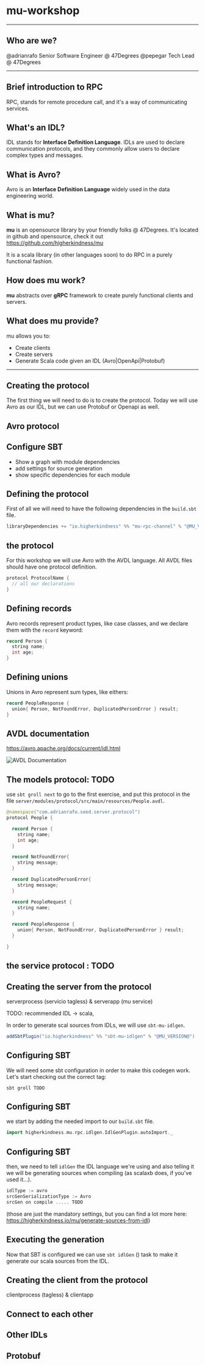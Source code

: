 # mu-workshop

---

## Who are we?

@adrianrafo Senior Software Engineer @ 47Degrees
@pepegar Tech Lead @ 47Degrees

---

## Brief introduction to RPC

RPC, stands for remote procedure call, and it's a way of communicating
services.


## What's an IDL?

IDL stands for **Interface Definition Language**.  IDLs are used to
declare communication protocols, and they commonly allow users to
declare complex types and messages.


## What is Avro?

Avro is an **Interface Definition Language** widely used in the data
engineering world.


## What is mu?

**mu** is an opensource library by your friendly folks @ 47Degrees.
It's located in github and opensource, check it out
https://github.com/higherkindness/mu

It is a scala library (in other languages soon) to do RPC in a purely
functional fashion.


## How does mu work?

**mu** abstracts over **gRPC** framework to create purely functional
clients and servers.


## What does mu provide?

mu allows you to:

- Create clients
- Create servers
- Generate Scala code given an IDL (Avro|OpenApi|Protobuf)

---

## Creating the protocol

The first thing we will need to do is to create the protocol.  Today
we will use Avro as our IDL, but we can use Protobuf or Openapi as
well.

## Avro protocol


## Configure SBT

- Show a graph with module dependencies
- add settings for source generation
- show specific dependencies for each module


## Defining the protocol

First of all we will need to have the following dependencies in the
`build.sbt` file.

```scala
libraryDependencies += "io.higherkindness" %% "mu-rpc-channel" % "@MU_VERSION@"
```


## the protocol

For this workshop we will use Avro with the AVDL language.  All AVDL
files should have one protocol definition.

```java
protocol ProtocolName {
  // all our declarations
}
```


## Defining records

Avro records represent product types, like case classes, and we
declare them with the `record` keyword:

```java
record Person {
  string name;
  int age;
}
```


## Defining unions

Unions in Avro represent sum types, like eithers:

```java
record PeopleResponse {
  union{ Person, NotFoundError, DuplicatedPersonError } result;
}
```


## AVDL documentation

https://avro.apache.org/docs/current/idl.html

![AVDL Documentation](./img/qr-avdl.png)


## The models protocol: TODO

use `sbt groll next` to go to the first exercise, and put this
protocol in the file
`server/modules/protocol/src/main/resources/People.avdl`.

```java
@namespace("com.adrianrafo.seed.server.protocol")
protocol People {

  record Person {
    string name;
    int age;
  }

  record NotFoundError{
    string message;
  }

  record DuplicatedPersonError{
    string message;
  }

  record PeopleRequest {
    string name;
  }

  record PeopleResponse {
    union{ Person, NotFoundError, DuplicatedPersonError } result;
  }

}
```


## the service protocol : TODO


## Creating the server from the protocol

serverprocess (servicio tagless) & serverapp (mu service)

TODO: recommended IDL -> scala,


In order to generate scal  sources from IDLs, we will use `sbt-mu-idlgen`.

```scala
addSbtPlugin("io.higherkindness" %% "sbt-mu-idlgen" % "@MU_VERSION@")
```


## Configuring SBT

We will need some sbt configuration in order to make this codegen
work.  Let's start checking out the correct tag:

```
sbt groll TODO
```


## Configuring SBT

we start by adding the needed import to our `build.sbt` file.

```scala
import higherkindness.mu.rpc.idlgen.IdlGenPlugin.autoImport._
```


## Configuring SBT

then, we need to tell `idlGen` the IDL language we're using and also
telling it we will be generating sources when compiling (as scalaxb
does, if you've used it...).

```scala
idlType := avro
srcGenSerializationType := Avro
srcGen on compile ..... TODO
```

(those are just the mandatory settings, but you can find a lot more
here: https://higherkindness.io/mu/generate-sources-from-idl)


## Executing the generation

Now that SBT is configured we can use `sbt idlGen` () task to make it
generate our scala sources from the IDL.


## Creating the client from the protocol

clientprocess (tagless) & clientapp

## Connect to each other


## Other IDLs


## Protobuf
